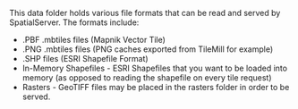 This data folder holds various file formats that can be read and served by SpatialServer.
The formats include:
* .PBF .mbtiles files (Mapnik Vector Tile)
* .PNG .mbtiles files (PNG caches exported from TileMill for example)
* .SHP files (ESRI Shapefile Format)
* In-Memory Shapefiles - ESRI Shapefiles that you want to be loaded into memory (as opposed to reading the shapefile on every tile request)
* Rasters - GeoTIFF files may be placed in the rasters folder in order to be served.

